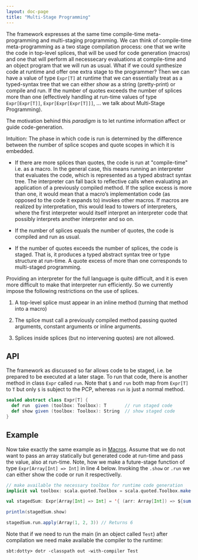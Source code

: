 ```yaml
---
layout: doc-page
title: "Multi-Stage Programming"
---
```


The framework expresses at the same time compile-time meta-programming and
multi-staging programming. We can think of compile-time meta-programming as a
two stage compilation process: one that we write the code in top-level splices,
that will be used for code generation (macros) and one that will perform all
necessecary evaluations at compile-time and an object program that we will run
as usual. What if we could synthesize code at runtime and offer one extra stage
to the programmer? Then we can have a value of type `Expr[T]` at runtime that we
can essentially treat as a typed-syntax tree that we can either _show_ as a
string (pretty-print) or compile and run. If the number of quotes exceeds the
number of splices more than one (effectively handling at run-time values of type
`Expr[Expr[T]]`, `Expr[Expr[Expr[T]]]`, ... we talk about Multi-Stage
Programming).

The motivation behind this _paradigm_ is to let runtime information affect or
guide code-generation.

Intuition: The phase in which code is run is determined by the difference
between the number of splice scopes and quote scopes in which it is embedded.

 - If there are more splices than quotes, the code is run at "compile-time" i.e.
   as a macro. In the general case, this means running an interpreter that
   evaluates the code, which is represented as a typed abstract syntax tree. The
   interpreter can fall back to reflective calls when evaluating an application
   of a previously compiled method.  If the splice excess is more than one, it
   would mean that a macro’s implementation code (as opposed to the code it
   expands to) invokes other macros. If macros are realized by interpretation,
   this would lead to towers of interpreters, where the first interpreter would
   itself interpret an interpreter code that possibly interprets another
   interpreter and so on.

 - If the number of splices equals the number of quotes, the code is compiled
   and run as usual.

 - If the number of quotes exceeds the number of splices, the code is staged.
   That is, it produces a typed abstract syntax tree or type structure at
   run-time. A quote excess of more than one corresponds to multi-staged
   programming.

Providing an interpreter for the full language is quite difficult, and it is
even more difficult to make that interpreter run efficiently. So we currently
impose the following restrictions on the use of splices.

 1. A top-level splice must appear in an inline method (turning that method
    into a macro)

 2. The splice must call a previously compiled
    method passing quoted arguments, constant arguments or inline arguments.

 3. Splices inside splices (but no intervening quotes) are not allowed.


## API

The framework as discussed so far allows code to be staged, i.e. be prepared
to be executed at a later stage. To run that code, there is another method
in class `Expr` called `run`. Note that `$` and `run` both map from `Expr[T]`
to `T` but only `$` is subject to the PCP, whereas `run` is just a normal method.

```scala
sealed abstract class Expr[T] {
  def run  given (toolbox: Toolbox): T       // run staged code
  def show given (toolbox: Toolbox): String  // show staged code
}
```

## Example

Now take exactly the same example as in [Macros](./macros.html). Assume that we
do not want to pass an array statically but generated code at run-time and pass
the value, also at run-time. Note, how we make a future-stage function of type
`Expr[Array[Int] => Int]` in line 4 below. Invoking the `.show` or `.run` we can
either show the code or run it respectivelly.

```scala
// make available the necessary toolbox for runtime code generation
implicit val toolbox: scala.quoted.Toolbox = scala.quoted.Toolbox.make(getClass.getClassLoader)

val stagedSum: Expr[Array[Int] => Int] = '{ (arr: Array[Int]) => ${sum('arr)}}

println(stagedSum.show)

stagedSum.run.apply(Array(1, 2, 3)) // Returns 6
```

Note that if we need to run the main (in an object called `Test`) after
compilation we need make available the compiler to the runtime:

```shell
sbt:dotty> dotr -classpath out -with-compiler Test
```
